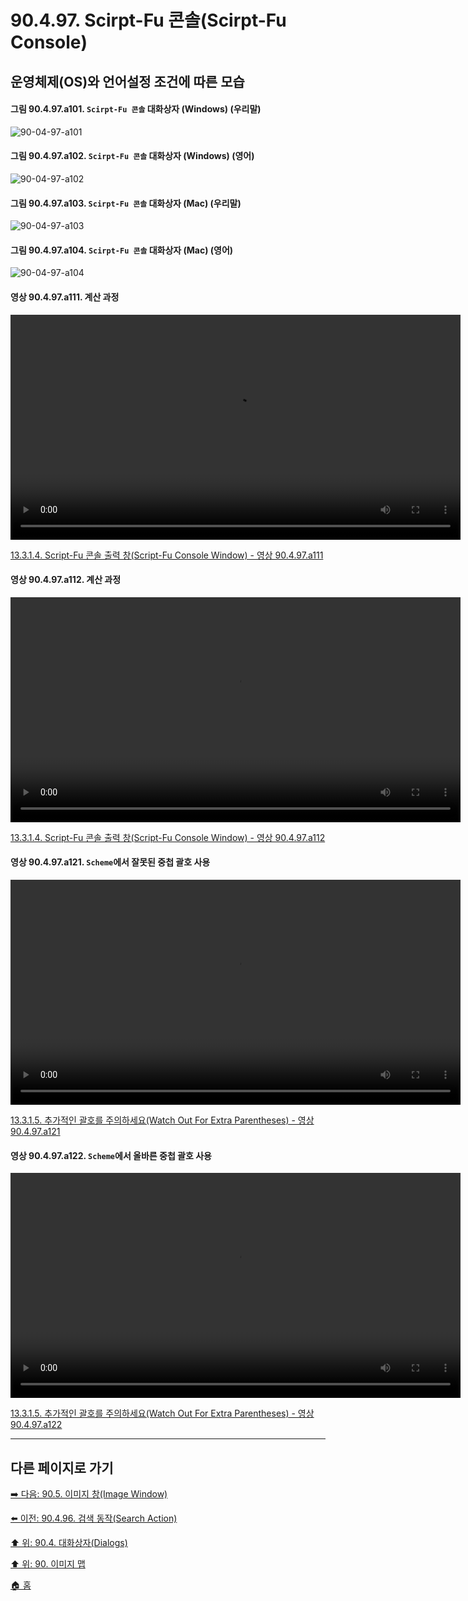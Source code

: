 # 90.4.97. Scirpt-Fu 콘솔(Scirpt-Fu Console)
## 운영체제(OS)와 언어설정 조건에 따른 모습

<a id="90-04-97-a101"></a>

#### 그림 90.4.97.a101. `Scirpt-Fu 콘솔` 대화상자 (Windows) (우리말)
![90-04-97-a101](https://github.com/wonder13662/gimp/assets/15767104/c403f748-57b5-4d8e-be38-c53ef11ea61c)

<a id="90-04-97-a102"></a>

#### 그림 90.4.97.a102. `Scirpt-Fu 콘솔` 대화상자 (Windows) (영어)
![90-04-97-a102](https://github.com/wonder13662/gimp/assets/15767104/360feccc-fdec-4a23-87cc-8cab6f2bf731)

<a id="90-04-97-a103"></a>

#### 그림 90.4.97.a103. `Scirpt-Fu 콘솔` 대화상자 (Mac) (우리말)
![90-04-97-a103](https://github.com/wonder13662/gimp/assets/15767104/cfb57cb9-da24-479d-a3b5-65c011acdece)

<a id="90-04-97-a104"></a>

#### 그림 90.4.97.a104. `Scirpt-Fu 콘솔` 대화상자 (Mac) (영어)
![90-04-97-a104](https://github.com/wonder13662/gimp/assets/15767104/ed2ecdfa-931a-4040-ac88-c464fe4e2c77)

<a id="90-04-97-a111"></a>

#### 영상 90.4.97.a111. 계산 과정
<video controls="controls" width="720" src="https://github.com/wonder13662/gimp/assets/15767104/7bde698b-3c08-4f7e-9872-e4ae0968a5e2"></video>

[13.3.1.4. Script-Fu 콘솔 출력 창(Script-Fu Console Window) - 영상 90.4.97.a111](./13-03-01-04-script_fu_console_window.md#90-04-97-a111)

<a id="90-04-97-a112"></a>

#### 영상 90.4.97.a112. 계산 과정
<video controls="controls" width="720" src="https://github.com/wonder13662/gimp/assets/15767104/c24a6051-d69c-49d8-ba99-a9681f64e80b"></video>

[13.3.1.4. Script-Fu 콘솔 출력 창(Script-Fu Console Window) - 영상 90.4.97.a112](./13-03-01-04-script_fu_console_window.md#90-04-97-a112)

<a id="90-04-97-a121"></a>

#### 영상 90.4.97.a121. `Scheme`에서 잘못된 중첩 괄호 사용
<video controls="controls" width="720" src="https://github.com/wonder13662/gimp/assets/15767104/51c2e727-9414-4462-b6be-cc5e1bd9aabe"></video>

[13.3.1.5. 추가적인 괄호를 주의하세요(Watch Out For Extra Parentheses) - 영상 90.4.97.a121](./13-03-01-05-watch_out_for_extra_parentheses.md#90-04-97-a121)

<a id="90-04-97-a122"></a>

#### 영상 90.4.97.a122. `Scheme`에서 올바른 중첩 괄호 사용
<video controls="controls" width="720" src="https://github.com/wonder13662/gimp/assets/15767104/a85d47ee-e6aa-4878-8263-ff1a7fe296f6"></video>

[13.3.1.5. 추가적인 괄호를 주의하세요(Watch Out For Extra Parentheses) - 영상 90.4.97.a122](./13-03-01-05-watch_out_for_extra_parentheses.md#90-04-97-a122)

***

## 다른 페이지로 가기

[➡️ 다음: 90.5. 이미지 창(Image Window)](./90-05-00-image_window.md)

[⬅️ 이전: 90.4.96. 검색 동작(Search Action)](./90-04-96-search_action.md)

[⬆️ 위: 90.4. 대화상자(Dialogs)](./90-04-00-dialogs.md)

[⬆️ 위: 90. 이미지 맵](./90-00-image-map.md)

[🏠 홈](./00-home.md)
